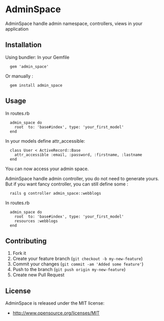 # AdminSpace

AdminSpace handle admin namespace, controllers, views in your application

## Installation

Using bundler:
In your Gemfile
```
  gem 'admin_space'
```

Or manually :
```
  gem install admin_space
```

## Usage

In routes.rb
```
  admin_space do
    root  to: 'base#index', type: 'your_first_model'
  end
```

In your models define attr_accessible:
```
  class User < ActiveRecord::Base
    attr_accessible :email, :password, :firstname, :lastname
  end
```

You can now access your admin space.

AdminSpace handle admin controller, you do not need to generate yours.
But if you want fancy controller, you can still define some :
```
  rails g controller admin_space::webblogs
```

In routes.rb
```
  admin_space do
    root  to: 'base#index', type: 'your_first_model'
    resources :webblogs
  end
```

## Contributing

1. Fork it
2. Create your feature branch (`git checkout -b my-new-feature`)
3. Commit your changes (`git commit -am 'Added some feature'`)
4. Push to the branch (`git push origin my-new-feature`)
5. Create new Pull Request

## License

AdminSpace is released under the MIT license:

* http://www.opensource.org/licenses/MIT